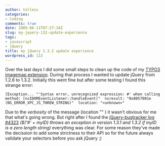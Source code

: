 ```yaml
---
author: tolleiv
categories:
- Coding
comments: true
date: 2009-06-11T07:27:34Z
slug: my-jquery-132-update-experience
tags:
- javascript
- jQuery
title: my jQuery 1.3.2 update experience
wordpress_id: 113
---
```


Over the last days I did some small steps to clean up the code of my [TYPO3 imagemap extension](http://forge.typo3.org/projects/show/extension-imagemap_wizard). During that process I wanted to update jQuery from 1.2.6 to 1.3.2. Initially this went fine but after some testing I found this strange error:

`[Exception... "'Syntax error, unrecognized expression: #' when calling method: [nsIDOMEventListener::handleEvent]"  nsresult: "0x8057001e (NS_ERROR_XPC_JS_THREW_STRING)"  location: "<unknown>"`

Due to the *verbosity* of the message (location "<unknown>" ) it wasn't obvious for me that what's going wrong. But right after I found the [jQuery-bugtracker log #4323](http://dev.jquery.com/ticket/4323) _($('#' + myID) throws an exception in version 1.3.1 and 1.3.2 if myID is a zero length string)_ everything was clear. For some reason they've made the decission to add some strictness to their API so for the future always validate your selectors before you ask jQuery ;)
